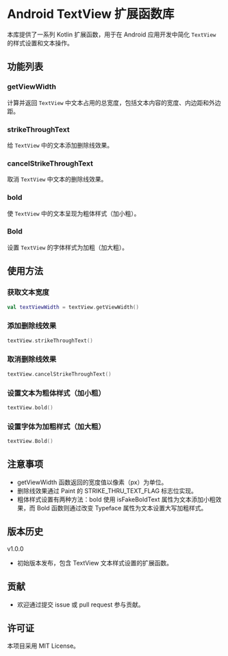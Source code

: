 # Android TextView 扩展函数库

本库提供了一系列 Kotlin 扩展函数，用于在 Android 应用开发中简化 `TextView` 的样式设置和文本操作。

## 功能列表

### getViewWidth

计算并返回 `TextView` 中文本占用的总宽度，包括文本内容的宽度、内边距和外边距。

### strikeThroughText

给 `TextView` 中的文本添加删除线效果。

### cancelStrikeThroughText

取消 `TextView` 中文本的删除线效果。

### bold

使 `TextView` 中的文本呈现为粗体样式（加小粗）。

### Bold

设置 `TextView` 的字体样式为加粗（加大粗）。

## 使用方法

### 获取文本宽度

```kotlin
val textViewWidth = textView.getViewWidth()
```

### 添加删除线效果

```kotlin
textView.strikeThroughText()
```

### 取消删除线效果

```kotlin 
textView.cancelStrikeThroughText()
```

### 设置文本为粗体样式（加小粗）

```kotlin
textView.bold()
```

### 设置字体为加粗样式（加大粗）

```kotlin
textView.Bold()
```

## 注意事项

- getViewWidth 函数返回的宽度值以像素（px）为单位。
- 删除线效果通过 Paint 的 STRIKE_THRU_TEXT_FLAG 标志位实现。
- 粗体样式设置有两种方法：bold 使用 isFakeBoldText 属性为文本添加小粗效果，而 Bold 函数则通过改变
  Typeface 属性为文本设置大写加粗样式。

## 版本历史

v1.0.0

- 初始版本发布，包含 TextView 文本样式设置的扩展函数。

## 贡献

- 欢迎通过提交 issue 或 pull request 参与贡献。

## 许可证

本项目采用 MIT License。